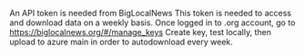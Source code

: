 An API token is needed from BigLocalNews
This token is needed to access and download data on a weekly basis.
Once logged in to .org account, go to https://biglocalnews.org/#/manage_keys
Create key, test locally, then upload to azure main in order to autodownload every week.
